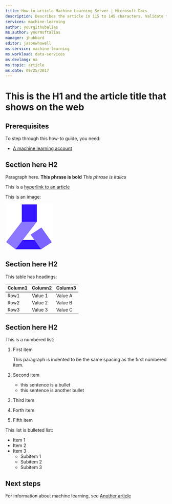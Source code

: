 ```yaml
---
title: How-to article Machine Learning Server | Microsoft Docs
description: Describes the article in 115 to 145 characters. Validate to check. Use SEO words here.
services: machine-learning
author: yourgithubalias
ms.author: yourmsftalias
manager: jhubbard
editor: jasonwhowell
ms.service: machine-learning
ms.workload: data-services
ms.devlang: na
ms.topic: article
ms.date: 09/25/2017
---
```

# This is the H1 and the article title that shows on the web

## Prerequisites
To step through this how-to guide, you need:
- [A machine learning account](doc-template-how-to.md)

## Section here H2 
Paragraph here. 
**This phrase is bold**
*This phrase is italics*

This is a [hyperlink to an article](./doc-template-concepts.md)

This is an image:

![This is an image description](media/doc-template-concepts/1-machine-learning-image.png)

## Section here H2
This table has headings:

|Column1  |Column2  |Column3  |
|---------|---------|---------|
|Row1|Value 1|Value A|
|Row2|Value 2|Value B|
|Row3|Value 3|Value C|

## Section here H2
This is a numbered list:

1. First item

    This paragraph is indented to be the same spacing as the first numbered item.

2. Second item
    - this sentence is a bullet
    - this sentence is another bullet

3. Third item

4. Forth item

5. Fifth item

This list is bulleted list:
- Item 1
- Item 2
- Item 3
  - Subitem 1
  - Subitem 2
  - Subitem 3


## Next steps
For information about machine learning, see [Another article](doc-template-how-to.md)
